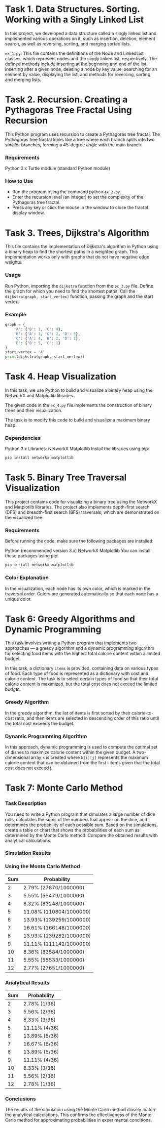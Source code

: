 # Task 1. Data Structures. Sorting. Working with a Singly Linked List
In this project, we developed a data structure called a singly linked list and implemented various operations on it, such as insertion, deletion, element search, as well as reversing, sorting, and merging sorted lists.

`ex_1.py`: This file contains the definitions of the Node and LinkedList classes, which represent nodes and the singly linked list, respectively. The defined methods include inserting at the beginning and end of the list, inserting after a given node, deleting a node by key value, searching for an element by value, displaying the list, and methods for reversing, sorting, and merging lists.

# Task 2. Recursion. Creating a Pythagoras Tree Fractal Using Recursion
This Python program uses recursion to create a Pythagoras tree fractal. The Pythagoras tree fractal looks like a tree where each branch splits into two smaller branches, forming a 45-degree angle with the main branch.

### Requirements
Python 3.x
Turtle module (standard Python module)
### How to Use
- Run the program using the command python `ex_2.py.`
- Enter the recursion level (an integer) to set the complexity of the Pythagoras tree fractal.
- Press any key or click the mouse in the window to close the fractal display window.
  
# Task 3. Trees, Dijkstra's Algorithm
This file contains the implementation of Dijkstra's algorithm in Python using a binary heap to find the shortest paths in a weighted graph. This implementation works only with graphs that do not have negative edge weights.

### Usage
Run Python, importing the `dijkstra` function from the `ex_3.py` file.
Define the graph for which you need to find the shortest paths.
Call the `dijkstra(graph, start_vertex)` function, passing the graph and the start vertex.
### Example
```python
graph = {
    'A': {'B': 1, 'C': 4},
    'B': {'A': 1, 'C': 2, 'D': 5},
    'C': {'A': 4, 'B': 2, 'D': 1},
    'D': {'B': 5, 'C': 1}
}
start_vertex = 'A'
print(dijkstra(graph, start_vertex))
```
# Task 4. Heap Visualization
In this task, we use Python to build and visualize a binary heap using the NetworkX and Matplotlib libraries.

The given code in the `ex_4.py` file implements the construction of binary trees and their visualization.

The task is to modify this code to build and visualize a maximum binary heap.

### Dependencies
Python 3.x
Libraries:
NetworkX
Matplotlib
Install the libraries using pip:

```bash
pip install networkx matplotlib
```
# Task 5. Binary Tree Traversal Visualization
This project contains code for visualizing a binary tree using the NetworkX and Matplotlib libraries. The project also implements depth-first search (DFS) and breadth-first search (BFS) traversals, which are demonstrated on the visualized tree.

### Requirements
Before running the code, make sure the following packages are installed:

Python (recommended version 3.x)
NetworkX
Matplotlib
You can install these packages using pip:

``` bash
pip install networkx matplotlib
```
### Color Explanation
In the visualization, each node has its own color, which is marked in the traversal order. Colors are generated automatically so that each node has a unique color.

# Task 6: Greedy Algorithms and Dynamic Programming
This task involves writing a Python program that implements two approaches — a greedy algorithm and a dynamic programming algorithm for selecting food items with the highest total calorie content within a limited budget.

In this task, a dictionary `items` is provided, containing data on various types of food. Each type of food is represented as a dictionary with cost and calorie content. The task is to select certain types of food so that their total calorie content is maximized, but the total cost does not exceed the limited budget.

### Greedy Algorithm
In the greedy algorithm, the list of items is first sorted by their calorie-to-cost ratio, and then items are selected in descending order of this ratio until the total cost exceeds the budget.

### Dynamic Programming Algorithm
In this approach, dynamic programming is used to compute the optimal set of dishes to maximize calorie content within the given budget. A two-dimensional array `k` is created where `k[i][j]` represents the maximum calorie content that can be obtained from the first i items given that the total cost does not exceed j.

# Task 7: Monte Carlo Method
### Task Description
You need to write a Python program that simulates a large number of dice rolls, calculates the sums of the numbers that appear on the dice, and determines the probability of each possible sum. Based on the simulations, create a table or chart that shows the probabilities of each sum as determined by the Monte Carlo method. Compare the obtained results with analytical calculations.

### Simulation Results
### Using the Monte Carlo Method
| Sum | Probability    |
|------|----------------|
| 2    | 2.79% (27870/1000000)   |
| 3    | 5.55% (55479/1000000)   |
| 4    | 8.32% (83248/1000000)   |
| 5    | 11.08% (110804/1000000)  |
| 6    | 13.93% (139259/1000000)  |
| 7    | 16.61% (166148/1000000)  |
| 8    | 13.93% (139282/1000000)  |
| 9    | 11.11% (111142/1000000)  |
| 10   | 8.36% (83584/1000000)   |
| 11   | 5.55% (55533/1000000)   |
| 12   | 2.77% (27651/1000000)   |
### Analytical Results
| Sum | Probability    |
|------|----------------|
| 2    | 2.78% (1/36)   |
| 3    | 5.56% (2/36)   |
| 4    | 8.33% (3/36)   |
| 5    | 11.11% (4/36)  |
| 6    | 13.89% (5/36)  |
| 7    | 16.67% (6/36)  |
| 8    | 13.89% (5/36)  |
| 9    | 11.11% (4/36)  |
| 10   | 8.33% (3/36)   |
| 11   | 5.56% (2/36)   |
| 12   | 2.78% (1/36)   |
### Conclusions
The results of the simulation using the Monte Carlo method closely match the analytical calculations. This confirms the effectiveness of the Monte Carlo method for approximating probabilities in experimental conditions.
